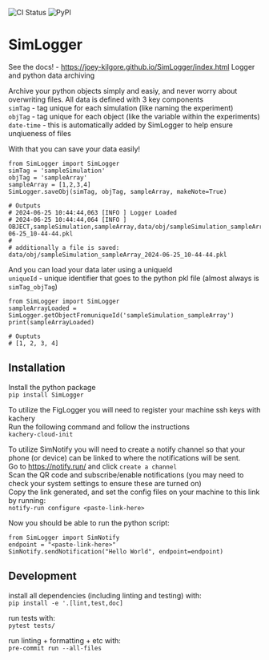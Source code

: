 ![CI Status](https://github.com/joey-kilgore/SimLogger/actions/workflows/ci.yml/badge.svg)
![PyPI](https://img.shields.io/pypi/v/simlogger)

# SimLogger
See the docs! - https://joey-kilgore.github.io/SimLogger/index.html
Logger and python data archiving

Archive your python objects simply and easiy, and never worry about overwriting files.
All data is defined with 3 key components  
```simTag``` - tag unique for each simulation (like naming the experiment)  
```objTag``` - tag unique for each object (like the variable within the experiments)  
```date-time``` - this is automatically added by SimLogger to help ensure unqiueness of files  

With that you can save your data easily!  
```
from SimLogger import SimLogger
simTag = 'sampleSimulation'
objTag = 'sampleArray'
sampleArray = [1,2,3,4]
SimLogger.saveObj(simTag, objTag, sampleArray, makeNote=True)

# Outputs
# 2024-06-25 10:44:44,063 [INFO ] Logger Loaded
# 2024-06-25 10:44:44,064 [INFO ] OBJECT,sampleSimulation,sampleArray,data/obj/sampleSimulation_sampleArray_2024-06-25_10-44-44.pkl
#
# additionally a file is saved: data/obj/sampleSimulation_sampleArray_2024-06-25_10-44-44.pkl
```

And you can load your data later using a uniqueId  
```uniqueId``` - unique identifier that goes to the python pkl file (almost always is ```simTag_objTag```)  
```
from SimLogger import SimLogger
sampleArrayLoaded = SimLogger.getObjectFromuniqueId('sampleSimulation_sampleArray')
print(sampleArrayLoaded)

# Ouptuts
# [1, 2, 3, 4]
```

## Installation
Install the python package  
```pip install SimLogger```  

To utilize the FigLogger you will need to register your machine ssh keys with kachery  
Run the following command and follow the instructions  
```kachery-cloud-init```


To utilize SimNotify you will need to create a notify channel so that your phone (or device)  can be linked to where the notifications will be sent.  
Go to https://notify.run/ and click `create a channel`  
Scan the QR code and subscribe/enable notifications (you may need to check your system settings to ensure these are turned on)  
Copy the link generated, and set the config files on your machine to this link by running:  
```notify-run configure <paste-link-here>```

Now you should be able to run the python script:
```
from SimLogger import SimNotify
endpoint = "<paste-link-here>"
SimNotify.sendNotification("Hello World", endpoint=endpoint)
```

## Development  
install all dependencies (including linting and testing) with:  
`pip install -e '.[lint,test,doc]`  

run tests with:  
`pytest tests/`

run linting + formatting + etc with:  
`pre-commit run --all-files`
